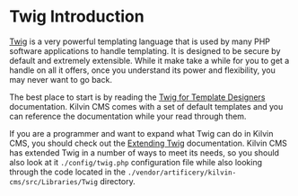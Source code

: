 

# Twig Introduction

[Twig](https://twig.symfony.com/) is a very powerful templating language that is used by many PHP software applications to handle templating. It is designed to be secure by default and extremely extensible. While it make take a while for you to get a handle on all it offers, once you understand its power and flexibility, you may never want to go back.

The best place to start is by reading the [Twig for Template Designers](https://twig.symfony.com/doc/2.x/templates.html) documentation. Kilvin CMS comes with a set of default templates and you can reference the documentation while your read through them.

If you are a programmer and want to expand what Twig can do in Kilvin CMS, you should check out the [Extending Twig](https://twig.symfony.com/doc/2.x/advanced.html) documentation. Kilvin CMS has extended Twig in a number of ways to meet its needs, so you should also look at it `./config/twig.php` configuration file while also looking through the code located in the `./vendor/artificery/kilvin-cms/src/Libraries/Twig` directory.